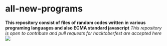 # all-new-programs
**This repository consist of files of random codes written in various programing languages and also ECMA standard javascript**
*This repository is open to contribute and pull requests for hacktoberfest are accepted here*
![](https://pbs.twimg.com/profile_images/1567906020831150081/oJ7mKaaj_200x200.jpg)
